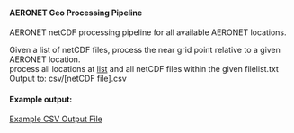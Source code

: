 #### AERONET Geo Processing Pipeline
AERONET netCDF processing pipeline for all available AERONET locations. <br>

Given a list of netCDF files, process the near grid point relative to a given AERONET location. <br>
process all locations at [list](https://aeronet.gsfc.nasa.gov/aeronet_locations_v3.txt) and all netCDF files within the given filelist.txt <br>
Output to: csv/[netCDF file].csv <br>

#### Example output:
[Example CSV Output File](https://github.com/rell/aeronet_geo/blob/ba3324471dc7454f6c5592a521d3fcc558f2f2d8/csv/XAERDT_L3_MEASURES_QD_HH.A2022365.2030.001.2024316153136.csv)

